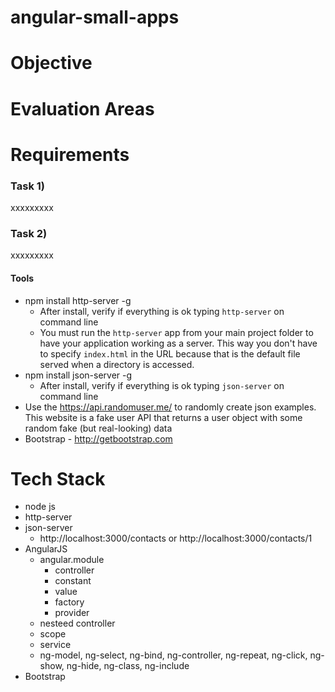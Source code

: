 # angular-small-apps

Objective
=========

Evaluation Areas
================

Requirements
============
### Task 1) ###
xxxxxxxxx

### Task 2) ###
xxxxxxxxx

#### Tools ####
* npm install http-server -g
  * After install, verify if everything is ok typing `http-server` on command line
  * You must run the `http-server` app from your main project folder to have your application working as a server. This way you don't have to specify `index.html` in the URL because that is  the default file served when a directory is accessed.
* npm install json-server -g
  * After install, verify if everything is ok typing `json-server` on command line
* Use the https://api.randomuser.me/ to randomly create json examples. This website is a fake user API that returns a user object with some random fake (but real-looking) data
* Bootstrap - http://getbootstrap.com

Tech Stack
==========
* node js
* http-server
* json-server
  * http://localhost:3000/contacts or http://localhost:3000/contacts/1
* AngularJS
  * angular.module
    * controller
    * constant
    * value
    * factory
    * provider
  * nesteed controller
  * scope
  * service
  * ng-model, ng-select, ng-bind, ng-controller, ng-repeat, ng-click, ng-show, ng-hide, ng-class, ng-include
* Bootstrap
